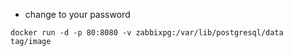 - change <PASSWORD> to your password
```
docker run -d -p 80:8080 -v zabbixpg:/var/lib/postgresql/data tag/image
```
